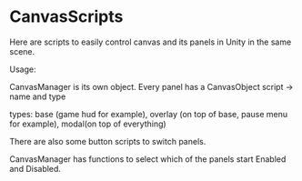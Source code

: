 # CanvasScripts

Here are scripts to easily control canvas and its panels in Unity in the same scene.

Usage:

CanvasManager is its own object.
Every panel has a CanvasObject script -> name and type

types:
base (game hud for example),
overlay (on top of base, pause menu for example),
modal(on top of everything)

There are also some button scripts to switch panels.

CanvasManager has functions to select which of the panels start Enabled and Disabled.